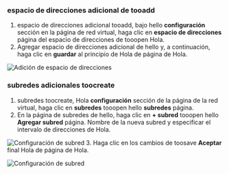 ### <a name="tooadd-additional-address-space"></a>espacio de direcciones adicional de tooadd

1. espacio de direcciones adicional tooadd, bajo hello **configuración** sección en la página de red virtual, haga clic en **espacio de direcciones** página del espacio de direcciones de tooopen Hola.
2. Agregar espacio de direcciones adicional de hello y, a continuación, haga clic en **guardar** al principio de Hola de página de Hola.

  ![Adición de espacio de direcciones](./media/vpn-gateway-additional-address-space-include/address_space.png)

### <a name="toocreate-additional-subnets"></a>subredes adicionales toocreate

1. subredes toocreate, Hola **configuración** sección de la página de la red virtual, haga clic en **subredes** tooopen hello **subredes** página. 
2. En la página de subredes de hello, haga clic en **+ subred** tooopen hello **Agregar subred** página. Nombre de la nueva subred y especificar el intervalo de direcciones de Hola.

  ![Configuración de subred](./media/vpn-gateway-additional-address-space-include/add_subnet.png)
3. Haga clic en los cambios de toosave **Aceptar** final Hola de página de Hola.

  ![Configuración de subred](./media/vpn-gateway-additional-address-space-include/ok.png)